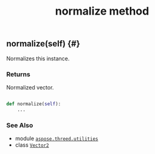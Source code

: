 ﻿---
title: normalize method
second_title: Aspose.3D for Python via .NET API References
description: 
type: docs
weight: 60
url: /python-net/aspose.threed.utilities/vector2/normalize/
is_root: false
---

## normalize(self) {#}

Normalizes this instance.


### Returns 


Normalized vector.


```python

def normalize(self):
    ...
```





### See Also
* module [`aspose.threed.utilities`](../../)
* class [`Vector2`](/3d/python-net/aspose.threed.utilities/vector2)
